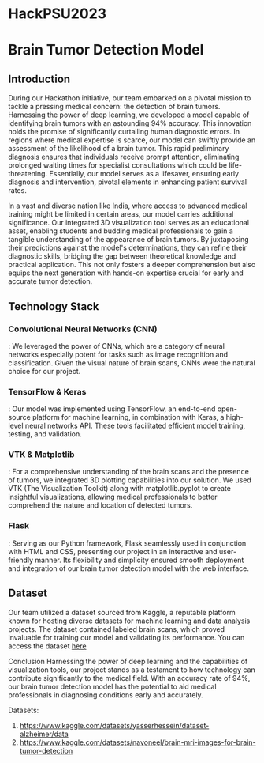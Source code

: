# HackPSU2023
<h1>Brain Tumor Detection Model</h1>

<h2>Introduction</h2>
During our Hackathon initiative, our team embarked on a pivotal mission to tackle a pressing medical concern: the detection of brain tumors. Harnessing the power of deep learning, we developed a model capable of identifying brain tumors with an astounding 94% accuracy. This innovation holds the promise of significantly curtailing human diagnostic errors. In regions where medical expertise is scarce, our model can swiftly provide an assessment of the likelihood of a brain tumor. This rapid preliminary diagnosis ensures that individuals receive prompt attention, eliminating prolonged waiting times for specialist consultations which could be life-threatening. Essentially, our model serves as a lifesaver, ensuring early diagnosis and intervention, pivotal elements in enhancing patient survival rates.

In a vast and diverse nation like India, where access to advanced medical training might be limited in certain areas, our model carries additional significance. Our integrated 3D visualization tool serves as an educational asset, enabling students and budding medical professionals to gain a tangible understanding of the appearance of brain tumors. By juxtaposing their predictions against the model's determinations, they can refine their diagnostic skills, bridging the gap between theoretical knowledge and practical application. This not only fosters a deeper comprehension but also equips the next generation with hands-on expertise crucial for early and accurate tumor detection.

<h2>Technology Stack</h2>

<h3>Convolutional Neural Networks (CNN)</h3>: We leveraged the power of CNNs, which are a category of neural networks especially potent for tasks such as image recognition and classification. Given the visual nature of brain scans, CNNs were the natural choice for our project.

<h3>TensorFlow & Keras</h3>: Our model was implemented using TensorFlow, an end-to-end open-source platform for machine learning, in combination with Keras, a high-level neural networks API. These tools facilitated efficient model training, testing, and validation.

<h3>VTK & Matplotlib</h3>: For a comprehensive understanding of the brain scans and the presence of tumors, we integrated 3D plotting capabilities into our solution. We used VTK (The Visualization Toolkit) along with matplotlib.pyplot to create insightful visualizations, allowing medical professionals to better comprehend the nature and location of detected tumors.

<h3>Flask</h3>: Serving as our Python framework, Flask seamlessly used in conjunction with HTML and CSS, presenting our project in an interactive and user-friendly manner. Its flexibility and simplicity ensured smooth deployment and integration of our brain tumor detection model with the web interface.

<h2>Dataset</h2>
Our team utilized a dataset sourced from Kaggle, a reputable platform known for hosting diverse datasets for machine learning and data analysis projects. The dataset contained labeled brain scans, which proved invaluable for training our model and validating its performance. You can access the dataset <a href=”https://www.kaggle.com/datasets/navoneel/brain-mri-images-for-brain-tumor-detection”>here</a>

Conclusion
Harnessing the power of deep learning and the capabilities of visualization tools, our project stands as a testament to how technology can contribute significantly to the medical field. With an accuracy rate of 94%, our brain tumor detection model has the potential to aid medical professionals in diagnosing conditions early and accurately.

Datasets:
1) https://www.kaggle.com/datasets/yasserhessein/dataset-alzheimer/data
2) https://www.kaggle.com/datasets/navoneel/brain-mri-images-for-brain-tumor-detection